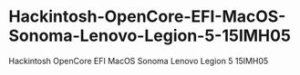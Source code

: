 # Hackintosh-OpenCore-EFI-MacOS-Sonoma-Lenovo-Legion-5-15IMH05
Hackintosh OpenCore EFI MacOS Sonoma Lenovo Legion 5 15IMH05
